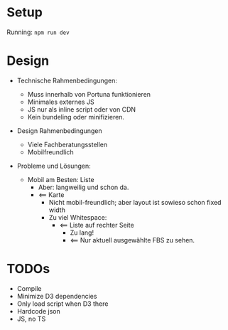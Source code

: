 # Setup

Running: `npm run dev`

# Design

- Technische Rahmenbedingungen:
    - Muss innerhalb von Portuna funktionieren
    - Minimales externes JS
    - JS nur als inline script oder von CDN
    - Kein bundeling oder minifizieren.

- Design Rahmenbedingungen
    - Viele Fachberatungsstellen
    - Mobilfreundlich

- Probleme und Lösungen:
  - Mobil am Besten: Liste
    - Aber: langweilig und schon da.
    - <== Karte
      - Nicht mobil-freundlich; aber layout ist sowieso schon fixed width
      - Zu viel Whitespace:
        - <== Liste auf rechter Seite
          - Zu lang!
          - <== Nur aktuell ausgewählte FBS zu sehen.


# TODOs

- Compile
- Minimize D3 dependencies
- Only load script when D3 there
- Hardcode json
- JS, no TS

